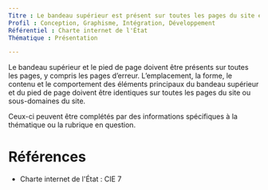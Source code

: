 ```yaml
---
Titre : Le bandeau supérieur est présent sur toutes les pages du site et de ses sous-domaines, y compris les pages d'erreur, de manière cohérente dans son contenu, sa présentation et son comportement.
Profil : Conception, Graphisme, Intégration, Développement
Référentiel : Charte internet de l'État
Thématique : Présentation

---
```

Le bandeau supérieur et le pied de page doivent être présents sur toutes les pages, y compris les pages d’erreur. L’emplacement, la forme, le contenu et le comportement des éléments principaux du bandeau supérieur et du pied de page doivent être identiques sur toutes les pages du site ou sous-domaines du site.

Ceux-ci peuvent être complétés par des informations spécifiques à la thématique ou la rubrique en question.

# Références

*   Charte internet de l'État : CIE 7
